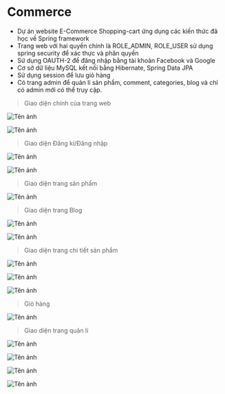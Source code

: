 ﻿# Commerce
- Dự án website E-Commerce Shopping-cart ứng dụng các kiến thức đã học về Spring framework
- Trang web với hai quyền chính là ROLE_ADMIN, ROLE_USER sử dụng spring security để xác thực và phân quyền
- Sử dụng OAUTH-2 để đăng nhập bằng tài khoản Facebook và Google
- Cơ sở dữ liệu MySQL kết nối bằng Hibernate, Spring Data JPA
- Sử dụng session để lưu giỏ hàng
- Có trang admin để quản lí sản phẩm, comment, categories, blog và chỉ có admin mới có thể truy cập.

> Giao diện chính của trang web

![Tên ảnh](https://lh3.googleusercontent.com/vZfJ8Q7ojJp59eSaxtKBoEwJ5OBZ2CdtaqVmbVnB_3xzldmCKdGUR_1N2YtSmpjKdKUiREe4uFWjYizYoKxI4oG3TetOS2uFMb8rI7Wflfr69XxqXvlbRbbkWxxDEQNf4PK0w2KlBJEuBnVFrq3pQuYrbeIYK3J_k9fCkPAwmmI81ZzPoYwQgdUy8RZRRYX4nbEQCXuey-cNFB6FxlCvqSS7zX0Qcx6cQBN50zmlEsRfEhMzfy27NWVimkVABgd2bz_qOoJHmd1F-00AOZ3VN5gGk4oVIlnJGwh0lVvGupNcJ-Iv450CJ5MBFAt3dN--CcH9UbIAs6igF88QxJ85cybdGL4oxvccjnZtzE9R9i1GF_kEwpeKy1LmWyBSIpfRb-O6xa7kqr9wIb_ipOqcuCeArWEbZADdPGGrFpjbMl99w5jNh6wvM6jvAZEDycHPRgt-XfOrbI_93MxMv0e3zmqRimMEP9aGj8tyPAGW3txufXK5Dc8410qEoojkR-MxwR9q1IK_DGeFIHnnBkPOn4NptLFjrIWgEe3hSyMoIpu-LPnKdK9ZsVLMhVUj9HC2lZ0U3-wN8nJR6ux1Sth8dQooy6Nw0lCwi92IrFqdw5j-vJ8Z68gF71gb_wO2j8ZqF1_GGDcsIFYzD-o-yzItlB93pvf-PGTm2N_ZOKiEMYjA5_FYRX4IrF_Dn3UF8Cw6mAokfATbGWvBluiudWacHj0=w1866-h864-no?authuser=0)

![Tên ảnh](https://lh3.googleusercontent.com/OIV1RsfduaQ3aD1Rthq1eKBG7xyuLTs85dq2FoUKnf4q5hYBpN97dXDoxwfqPyDaLK0tdxnGIiZFHhMc8GYobSVmX_j65JiSzcy0BmTJw0bhUYyCAmaI-C3d_4aoaPc5396-BiosEKKtnIAhl0d8f1C9JchVy4t8zbKHAebkwdUEggY2j_iMwDz4cxSUJvSscKv0IFQ-sKRCwox8f4bNcXsFl5FLLt-wDIgAqXXpgGwhNv4YSdOR3LrUH9zPVsUfrEppO6PT5msD7rsjCvEc-gKFpFhkfTm68ul8mvcDXqKWX8Qd1qnzhHYQcPsyVT-dvX-eYdI8ZfCLmxn1P0gK8-V6_1g6z2SAd_vRDOivi4D_4loP9TqhnAol5yBBCkVUHCN6TEbbAQ5bMxVBL08QN6gqCzDXfcZc0SVD9pBhfDMXEMKkyBNdOEYKbBw_CAnrET8akGeeuvj9vUntSdxKgEKjHN0h4mS8plBS1BQr9598oFq1aCn_iS-jRLiuCKXzjuaQGzz85ueJAILWNDiD5IUlpLAj7B5fV6fGU3JhxYar0rmoRxuoWIU5knPPNmSPsucOb9_D3IpmFHUQIKRzK4GfoxHf9KohF83F4hekT934S-aXO7mS71RMhX7fyANZ444vhwc9HfnzAFH3aeQAlzqmUmbcC645OLNGV4hp-q4KNM3cSYDAkL4PTFn-Eqm6t7aStSOfaZ8ky0813qL_WK8=w1539-h866-no?authuser=0)

> Giao diện Đăng kí/Đăng nhập

![Tên ảnh](https://lh3.googleusercontent.com/WB8UxlFIJp_dSRZxIv5s7jf70qKHFODTA6KzzlPuyB4GQNIr_68ttK6K64iDnpKsPBgP3K2XcKn4pwgPanitWquEj2LD4zF-NvOHNJRX_cJ6MN7YXkwtjvbCCxPGYityQ5LX8XfB9yhlL6q29M6aAU20DJYRWFIxAhiSCXBpyFBDpM2ibSR5Piw_8NM6A4MSYr6J_hI0gHkj94_zS2fl5tgAqjMftdyPv5xyXluqtvhE5e8bKkog5VNXtBVZpY1Ma5QLk_Itqsr7puDOibwOCaikBYFPb9JXXo1bm7PXymp1HM43Of92W1Thj1vRBd8_6NZGlXrXcLN1HkSvAVjeqs9tR0sX4MypH3psJf_auxYkCCyLHrbIyN9ns7bpQPlCvWQcz-G2OY_SL7snL_Scp5y9GJVtpRSKeMUNG2PFxeMp2VK7AFku6ONgVnjepQ01FWFPBks68LTEIq6gZGRydx3Ou6F4xcIYZyAJzKABOGqQLSXrDudawTFA9YVAQ8CJROZ3Vq_qs4UKIOu6wyBry1Kl7R8GiJL8Flbe5im9ZAJrNmka__TNWSiikl9uVusgQ3W3MpTCTazaQLGJaP7E6YDYcRA_ZS2qO5b66hsOtlWFLHVTZ0TjMqwp5y5TwBRKi1NeM_cm_J576HPsMQT7TinKBPc49sF96YCIyrMLrCeDDkYEBOsSnJ3NsgK8Wx5wZc65TJPRu6CMVMckUV5sHUo=w1539-h866-no?authuser=0)

![Tên ảnh](https://lh3.googleusercontent.com/YFYVB5oox5t8oGfSs6yuFaVsOAqoF_sYOyAgyzw2pDcQzGeN3wjf6Tf3LM7BsIlyLgyRxIq8SIbyNbHgSYi2vtazqdsUunNEmb5z17w8GiADBwvxVoC9H2t1mHvtwTRrYoZdSbegcs5du7orhK6YFkQkwx9ULtu4OG4rkJG40SlZx_v5XQM2Y4wcWDaaqf-Rgb3xkQ_4RwgO7OlEIazGh-Z1dTpobqyXDsi_dQ2exkbuKKgS8LNDUJXhCsH9WnZ8kKkBSPUUm0DoRC9KBcY4mVaUJnvrOpdTEex-VgkUyMs0uWDywruftqjiZfD79xfzpYjGlxfmHMf8kZ4mHlrGk6I2x_vLKqDjdZmmR_l_dUBCx_GHhwRU6eUEwA8vGEFaAeG7OJzPYt3R6JWohb5hgoUZK9yg4hkrXhvxWkI1ojhCfmV0kwYdLvxZskZSQGURYRt3e6AbxXOb-SZZDA9u8oYN_EVURz7vadXlpHHr6I05zCS2jwuoyO2x5Rsux8_vWU9x3_7IQIXOhP4FkHnvpClUexheImC2hR8hig-LqzXAB42Sztph8df-OhbiIeCuj1D0A-3DDvX54RMKdxzd10U1aS3MIeb6-nFwq6cNM0tIuXYBZUg0udPYQwCL9veh0B6BGfbDEUCTp6YOd3v7zzBOL4xwwy9yrfLT9YC-s-mnwvnunhVptVpX9DlWyNHbzxc1nKm4FtQjiNtOm9kwtPQ=w1539-h866-no?authuser=0)

> Giao diện trang sản phẩm

![Tên ảnh](https://lh3.googleusercontent.com/GxtnWGxKPFUZ1ig0OJXQ21Ec15CzV4tdw9chEYT_Yhy5L4bkzrq-sVqdCDPjlVVjkFHuVfNT3mU_XZvK9G8hh3kKid5HgNgvxpo0mwHysuUsX8zG1r6rqp0-b-6ApuIE9OFbMJ_e7ykT541CBdlS4yxKR7KqQ9T52WRbzPDWWv4dxBSfEYOrX5gONrXVjPQFHZruNPeOZTYDL0WGZ5MdrRzoXpxLvM6Tlf3_ASHQUgmvq1zQsyG-PPTpN7IuPP6pDMX-BFBeuYjHqn5EYDgRoGmrRyytWDaOdPiyep52laHwnV_MPZKaeeEu_KAqG6lqgjWVplHq5av75rRd5XiKzmgGMFoT60GCh98_dGyuua3uPCOZJBVTmfYefEY47MjDfkCsUHRigCFsSMnhlsaGfGlEF1WbBSdFu0nJlp75NCT9CXCa_tXXQZEGEfkn_4NqI0SrtHp04HGuAEhkDbRQ7iPh1zV13sN6_9I0YatzqEjGaHp-74i8EBOdyUreKY-4FdK44fynXz_EpThDSx0jgEEV_wlAsBEqGdEcuPFX6SDlEm7eW5HdowwxU7ovagIQVxoRERVnQdmqD1EWqbVFqzapJD6zEjMEVTBpMF2or7J2GxZbyzLnRosRabBUjqzWTF5W0N-fFELdnelfElmFL1XHepjCklg0IwzCZXEJBF_H1_ppkgSx4TlxOelPK4Y9fdTX8vRJqTqpDj9eLSK4-WQ=w1539-h866-no?authuser=0)

> Giao diện trang Blog

![Tên ảnh](https://lh3.googleusercontent.com/exRaXNNwO3zG6MWP-nbwd0KNmRB2hrYnjB9229cpYTXnFbrbvBlt87vp3WJ_pqMNNmU5IFvuxRaMtZT7kLchQolry4iIzhCXTAGDRekK2cTxZ3564qJ-OhWhug-482XQ9ua0ONB_9bjbZpTnoN01RL6MkhA7vk32D9SAxfi-PTX1zNDlxU1uKYcj5AMz6KDsI1IfoN1mP447j_tY8kXOkzIskB299RR0hyPjmB2He2qrvv4xnbhapuLuj3CxS9EuoBzODVCnmr6_MA7oz_ndCrU69cu4xBwX5a0q07iCS2gCZ-Yh2d_GIZ_1E1RO65xK3I7y5wa1amenyXIiIZPiaOVmBXsgG1HRnjRCH4MYn1cvr8Ij4GQIuj_B4NUOt1Gs-ND3mEM1Y8CYl4E7FvCFyjrlbN1dsT_f1Lr-cNngg6eUVSzEFAxzNiX8tU6szp1TsoP1U4HqRMFRJWYT8Oai75bDjUon1PA168UTi800fqX3mVtsKi_5WBHe5TbRoaRvtbRFYDeNyEcu4CqKLAidX4nENlfYA8cNweBzg3hz3mkCoZaVnGs3T5khp2PoeY0kOQpRGwbKMyRgHpXYyqwn0JzRE_-bEzwioNw8w5016L5icGtWGiQBZRpQdsYR8UTSRMw25xyrvv8qZji6zd8-XKxnTsWWDunGnukIvH-a0Er--Bxfw5_qfL7Oh_3wQMdqcQ-WsABSl1GPRB5A7QWIyJs=w1539-h866-no?authuser=0)

![Tên ảnh](https://lh3.googleusercontent.com/A6BQHmrp_U2QEHlPm2KuzwXrUod9E79cw8W5RXD_GZ0JmZO5cS7TMOyVF4ZGzPKLvxUyU_i7R_mA8Rl-sDeF6XBlJ8rPSpt-MFmR_IlbLR6JZD0lPLPTkak1XZcDPsD1XxRjuy0yFSb87W49wyJ7cq8IbTFjClPmRW0UPYmDZB4shxLel75IRzJa2_vDihy0Fc4_1aqp-X31rtlSXhPXeW2PekxF_ds7zgZciWTUqLelfL71o79R38pUR62omfmfz4fnizWQLoXe92oOC8gl2BSL4ixp5om5ehPPZib1SoPwHP-hWYE0Uzbwhi6qknf_1rLvcRXD_3nFjDZZDhxwDBuTtlC70asv0bpGMFzdOa_LSJRSqHaCXaZwrm3HnNrkTxeajnuiVSByfzY24o-pVsSdEKXbB-TmeseSVwo2RSakZN6QXkcYNsHAytXi-RWJ2SbioC3mTAaxc3dtUv32rkryRkMejYXoOLss9VdzdHnn-avI6GjwmhleT-E8XDUtPRBzOsvUlil0YO7Zlx85MsHZnr0W79ddTdUcPDqE9urrcBSx4pHX5crrEVZEWPJyGqRar4BlEUZWOH4RhB03QJyYW8Y2CsIaxDbELOVzhMVpCOOBL3Q8D24XmVEt6hh-OyR8yRcmbn0LT_cDua_u_tvSCZNhLDljdNfHo9kp5isOZJOUy6LiBIbVD_Zcsyk6vMwrnDCBCpqQWnk0oCPDyuk=w1539-h866-no?authuser=0)

> Giao diện trang chi tiết sản phẩm

![Tên ảnh](https://lh3.googleusercontent.com/PeTrEdWpWN3Kr8yBhOtjHKbOI7BldL0kYkfhscTh9IQdrQY36GK9DawjoIedcN65sQg2qsj4TDmjYkdHrbtQGQ3URIfr-tvJh55uFDe0OM_HrisAjILBEk5b0qyWvO6VdpTsOjWFdHo5h-qRVbHmwjy9UhBBPjxzPLJGcImeLZeGb5Rca2TveaS1dhIN00b9cx7Vq11VB4KuZF6Um98vVw2MjFXP7KUAq_6P59AtNDYvnbjiffnCdN4RWOyQnQjJTck1Q3ipNWJhrxpX_Gb5mr0MU-hXH4o_H94WPphjUPXlg3M3W8ux5ydOwjgj9-3r_78Lh4b4OH0rfTewbxNvcTj-KGUIjbO5io7CSUBFjfxUmR959KLg4vsSxmpKByxgC0n8Q_8ZnRO5ZlwrWWKwmLI3IpR2EP9_w1VmkQzVbGBmtai70W3tZ2QJ4dhKBsodJGRJwcW96YVwmenldFX22_7vMuWlA_xIQOGV37ZHxF_0W9jyrhl2yg00TzB6o8u82Xmmus_hGa8mJackAnVLwJ2e_bpqyaCPZk3dbCWoDc8JFVnlLx6WHvcYLjaPWnFhTY4ywvU6IZS1r535zf2HR97YSmL8hpd-7piuFAa3XzoaYFbL12f4p0Iix8ymkXqXxnfGHZVyzFpgio3XGHVdOSscgcLXVPbJc0kEU34I2LZ0P4-Irv_VNQFtuSVE_F85yfpRP5fgSsqoxYyUvoYE5M4=w1539-h866-no?authuser=0)

![Tên ảnh](https://lh3.googleusercontent.com/AWlqPBW3hmatG7VdcNPc9wSMB4Y-bOQ5Qd3PlFzjl4XZYUfKWqULo4aiGAdK3_zf64W3K0z5_MxJy75twx0gypzSgsA6PRGMU5_ZsOxO94nVjW1I2mtiN5kolOskrkmYE-9l6zjL9D5QugdN85BF2M4-AnWSdB3a7tXhus-5JEFGLxoXtWTGNac45AhMLD3SElca9XoFhGEzreQ0ls5BRHRP-LLPM2U-ww2prEo9O7cucl-osmrsbED5wZeEr4HW6tBSK_LjWXzXGwz41UH-2fI2z4C49g51vvgeCLaozWUoU8vFkBph3lsz8oGVQ7Bc1r1lVhWK2GNTSXAM5Hvx77a1qn8aeiBSXJPasVKNB1nXDVTJE6UZ-_zefuaUUE7plrTir1A29rsP4y1XiRETMS7xxLVZbJUuhLbQZSmvvMa8BDvkF7A4mzxw58nrCRsWWCwKnOE9BqI5zGXLIf7gAi9jjqHzYMuCjpdcSnOH8Wej8udyblT3O6v1H9_sGi8JtkAzZG9Fj8QJwlhusk8VduHAyfXPBUaZFt2s4qXWT_IZ0NNNEkKsoLBRpZ7KtZXVFcvdkv2FD9x6eZH0RgnSGF5SHwLOmiNVxqnAF9BTAqQKgTSKOLKe8naNLWBwnVNMdeTtldQN3CTES4nL4_HBU5THhUVpEv7tPZ_lg1poJo7IGXsntWp7Z5_9FI1d5DJzAwvlYwtSz_1lDUISPO0jyTc=w1539-h866-no?authuser=0)

![Tên ảnh](https://lh3.googleusercontent.com/DDUlzd1VIN6b19f7LCHzXIIwITLLhj6mJJtutZKYPuHmJsjaP7TZQx_u13bL65fD4PMokEKnjpIrGbuLS6jAjGBbZnrxgVdpHwUfT6erpZXOLiw42aXHuxhQOi885VNm9fq0z9QIT8qJxURDqBrjcpRpjEuAJ_nAE5DtHuEv6O_IRZQz4GVOu66sCOY3uPiqxOXfdSP7G2566z_UKuBBc9tq3OepEaZ6fRG4oCNLnQR8WykdhlQwoAo7EVRtBJcCufNOzWH2J523Fqu4BJJVnFn8EPrSZp-OkvHXCrNvtQTkrJYTyeWrTM-WSYejAvpOFOPbqv_iWtOJvpkmazegXttNlSOjtdu6dgSYJ3oi-9jSb_NV30hlpQ_xZAKGbXjp4_eKQIChxjrkIEovPKaeG6lqSu7Bh3xIsiZXZVlmuvGw6cXJefMHWxyeeqyjRcuzkhxyr9Scm06fbpoX8F1AdSOZo2QKTyJiycvR0ifhyLKsQmZbjY14FDDFD0HaPBDNL_nzVMMl-9ZIwwUZSHfkX0OA-hWWmKZm-fuEk4Ses9uNIBZSknT_B43O4XSazDqM14NMX0dqBE2w3WAMXxhsjHkYx6kbN9TD-tX0pJgfWDRBypiag418wx3jDbNGSFMfELztnWh7GatpzGywqHUiYXZmfbhDJjnvkKSCpvXit-UP1Ak0Hupcvbjk3gDqs1FQBZGVUdH_50UjYSm-HoIxmEg=w1539-h866-no?authuser=0)

> Giỏ hàng

![Tên ảnh](https://lh3.googleusercontent.com/5oVgBAMd_MGVadNLaliDFUpTGbjIuQ2a7zOWhsajBx4VORgala3Ti6shBWgI0dIa744mgAWvFdepfmT5RxSVJ32IWf1BVVjC3wgUOL2O8uxDJuwcxBoIEVe7-DU0byOIOIF_Nc7RG79C1HwMfWdMG_BmoHVwoFmF7BPfX2eZ8xhkTlicNIkpO-zNRnzsVCVRXjLE1K6ixyUOX8cgH9CaKlk4DsPedId4snHIBztQLYgBBELqmwUG9T9rQi5xWvculEZ0Kk5TsryVOZGN4FYs2v_DCqbbxTTV16rU0oe5jSdEcors_Fw43ojO4uQaxUaZilV7d2b0JbkG395wPJr2r9Z8aOxmAyaf2_qOA-Tkq3axb1-kLqRK1Bi3u9JTCB1uCFdpHIPbxb6wOpN0KmvAzrcr6Aj-0u62LfvHkuXLowRAKIRcUMF3TR3A4pM_O1y-MX4vyHBFABSOH-fciarKlQshsqkWjvXGrVf0fFVEoZ5oyk1C1TLsbRLlonNWTkVMnYMPdhaDLVpqa6DeNcWJj910raURW_rgIJIBv8wi3dNh4jOQX_H-Kprk4X1_W1nhZPuuabspuzcWlFmtGSNAyTMAdrYoN7UyU4esV7ZkSTSObPfMAvV9a2i-mhdP7_iq85kyt3RZqhxKWJlKcpwJWTUU1xHMgTT2fVTOTaB0PbRKMYqLbSU523BgmbCqjE7eBPj9nFCS4wQ7OS6Uw8pU7Jo=w1539-h866-no?authuser=0)

> Giao diện trang quản lí

![Tên ảnh](https://lh3.googleusercontent.com/Iw2MFp_1pomFAyQE-ME1sXoCTKBMpGthkzChVsouxLSyH85VVDvflJcWBuAoOupRIbHFL_gkgrq1avMF9clYqmZJT_DZKBslkxFTSPZ6m8FwpNrJegKniEoX1dni29TbhwIZmaABJu1HXfKg5PmwlNUyjUn_v8MQrBu1Qo_1JFB8c-Ehz5ZIM-KeskmmluDM3AWdpNdcOKIk9sikBdW_LflmyKCagEaj2v6LOYMYtPfvo8coNgB1slRQBu9zs1m9Y53BNghRJt034kL3JmwPEnAF1yFXpVTk49dk9alLNRiTf3sb6wXVeZtU9qo33MGFKwATSnUInrGEYFLc1fkuuLVUnKRxy2gS2kazPlU6gccLwBLmEUjDlFgWvIy1r7GL56ngCabqAieE22LIIhbqLlmZ6P5jnvK33PAq_SVo7gFa0C3S45KP6fv2jHzr09NQdlBvoKyinF90sDr0lQcPBJOhLN48dQSj0vMo-nuCR3MkCBJrTTSj0xKggWSUACzG-Xt5kt-G_OVQBJhOZUgXf1lt6twE2HHJZFghTBh5ChcJdXY_UZ0l1inSMuwuBmQnzJeo-LsxRLRobHaRhghsYcdpvNvqqtTmJA80Mn0ulV4ahOInTuWDSieZ4KwkO1TzsHCZHGKEcLOwKBEKQGG7jXs9VkcfHJHKbVzKcelcK67gqLmjwc_3Nzfl1Ma1Tm9rlN5pk2QclI0996rKq1v3pzw=w1539-h866-no?authuser=0)

![Tên ảnh](https://lh3.googleusercontent.com/oweAbEpcc1fDxzribSdvoK2_-XSZZaJHFmuPW8N8CGor8jFnawMOo20-p_igG-CTvJwcIZMVRSJ5ytIonYcqkqpxKIVBx85IEimZ5P2eZaV2kM4TiCiDZ8C9mOd41zrzjoz9hO3dldaoh_7lkrSz3bTM-siQgwqisvhmhH1ru-hO37nXJy7quMrqeqiV1BW96i-ybcI2t53oLSqcq8e8UF_HVy2P7gvmKZpEs5R7rYAT_IuuH_ARAZEOGYJuRK3gBJ1Ls6xRARUx3xzkHPIwelQ5eUyt9seAGH06v5YVE3PvAtL8jJurPh5--KCsLSQOVfQKad5Sq4CvIJZff5Q5xYUvccmdRi5pFSWCypmgfJuDXvEkxCNGikPbEqUeyQ9-W63Wc5WgkQ6IIVughQbJnGuLw7YmEEcu5IxckSA7RGIdbbm3j-xEb5zC5AiScTmRw9yFdtv9nBliTwa1-sY31WcbIk9LPBg9_QJO-c5VEX5oyZEIxth1zbeEZx33SI8Iug6u-rG3DpnMccRhoznCUmwQIjwTWD0uWvZeYZ4mqINA2tMTqKRsVewyQcGlp9nxSwT3S0dd_jDNvVK1otX-5rPybR32_rc5eUV3jnhn9hZWuVWjJwRdFBcEJUJy7PajsUxQAXkrfR-uL4nvVwDxyw3BY7kjnVyUfKvPuSgft1nm_K2rAgCxc7-EZUI7OhKLpoB9Tn8BzvzZGTZS9bybjD4=w1539-h866-no?authuser=0)

![Tên ảnh](https://lh3.googleusercontent.com/gdpVqc7djV0X9U-gtIDoSBgYcbY8b4GxUfIJgJkVcD8JzHEo36Ytc6PkY8PH-a0M8V9ruLjCVjSsfKW2t2mhbnhaPgkwAVGniCING7M5ybpNk5qhqmaOJCa_buB9deIUIXJoo5ayctQ7NKsEFkFz2kzdwR7shs81WffaENOIuaBfu6yerZZEMBjxDDVryz6BERHbf8zgv05nM1VDxqNlUmFVAIk29eoVSpfWEE5zCon4RlkGnkpUWakqElkQpmkQk_Q1JabtKaTw9A2BFkhatt3SjDNsNgHuvr58o1Hp_uE4Yj3I7PjFBVHn4x33OyLCgOiVF8maArgf_AAulMJ4Ds8gD-LYlbwj0GbLMCYiNsasaLnJghyLE9b4DEUeScFaI1LL8B0oGevY5Mhri5SjxVyuWTfLgYIU8x2eamEQobI3VmXVmhZYVofgsSIZUZHwV4hNARf3T-afte951Aoj-j2_Qd1NQG_bdZuCU_SmY4siSU5h835CgdNIbWvegXeogaLuCloYLwm5fFEV3y5b3yafTwv5IstX9wCnYb0GfgnpsiRsHpse7wnhRqEtTW57RR3oz2NzPUIquZaLcnTbkCObb-ZvH1eUlKkNCVln3M3Z5t7HpTsJVJbSlGr6SvpqBQekMfSyIelSyT98PGYXtNyY2C3pVbrJhh6bPYgaSF8nAz_rw6R3gHH-d_AfUgRMW2Mmezro0eGR3qQU4xgXpgM=w1539-h866-no?authuser=0)

![Tên ảnh](https://lh3.googleusercontent.com/m3527sbspP3nphvJl0eZbXGxlSCvo7RDZQmVZSaPacw3IwcuBOEex7nm5hmddgJpzWByvOl2eyhYKKce9IZU5iphALs6hGs9dIp8TKlNMPBXMkMX-F7ceUzFkf63KGJbHSkA9_-AY_yJzhhszhHwcGI3YuQsaP864_uPByyQmA8Wyt-vQOKd7DUxwN0dytWkaP9zfvx4Vo7n8bFCNrLfsYxp31W5rjcktNZaJohQAA_Nx7WVmAl1DcUzz6pLZX0iAdcBGm_5uZ_SKCOKpn-b9-v7TF2UT5XM3TT7MudM_oPVOxfnpx5lehLMQI7O0ngJQXus2UcWEudpMkm1HgTkSf6T8aFY7B6zjjghiJgKqhcYF0ppxLqp883uCl1UgP2-p7xaFNy235tkhGSb2ye3PQ7zTOx3Y7sAXEJZEkxfA6XHCgo0qVE8WMrGb8V70ugUXXF81K0ZFSHK_FFKyL8wY8LSPUN6IJli_G_QdKaAj1w4xXIPPGOIeeJX6mgbld49PB1xJlBpYIH72D6fhCCnX5dMZPwNb2hXr9vnUEUmYiHhbhn531pXUBPo72gKqHscJnVVngiarPLx7pIz4qR_L9p4vJ60liftbdTOOXdiJ0SueFAB0IA7m4RUW8wWH-U2tNGHmEcWdccE1VKiqpUO98V2fjsFo3AZyEXLhEk_L-l7KfR_Gwr3U3GPiok9L2xf_AQI47jNg5gidCcFHaPNxaM=w1539-h866-no?authuser=0)


